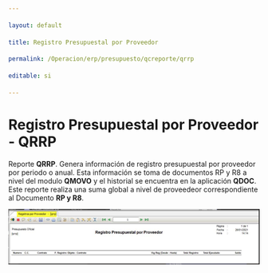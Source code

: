 ```yaml
---

layout: default

title: Registro Presupuestal por Proveedor

permalink: /Operacion/erp/presupuesto/qcreporte/qrrp

editable: si

---
```




# Registro Presupuestal por Proveedor - QRRP



Reporte **QRRP**. Genera información de registro presupuestal por proveedor por periodo o anual. Esta información se toma de documentos RP y R8 a nivel del modulo **QMOVO** y el historial se encuentra en la aplicación **QDOC**. Este reporte realiza una suma global a nivel de proveedeor correspondiente al Documento **RP y R8**.   


![](qrrp1.png)





